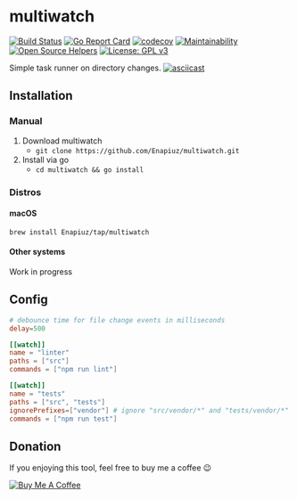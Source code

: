# multiwatch

[![Build Status](https://travis-ci.org/Enapiuz/multiwatch.svg?branch=master)](https://travis-ci.org/Enapiuz/multiwatch)
[![Go Report Card](https://goreportcard.com/badge/github.com/Enapiuz/multiwatch)](https://goreportcard.com/report/github.com/Enapiuz/multiwatch)
[![codecov](https://codecov.io/gh/Enapiuz/multiwatch/branch/master/graph/badge.svg)](https://codecov.io/gh/Enapiuz/multiwatch)
[![Maintainability](https://api.codeclimate.com/v1/badges/61bf67df2cdf15e5262f/maintainability)](https://codeclimate.com/github/Enapiuz/multiwatch/maintainability)
[![Open Source Helpers](https://www.codetriage.com/enapiuz/multiwatch/badges/users.svg)](https://www.codetriage.com/enapiuz/multiwatch)
[![License: GPL v3](https://img.shields.io/badge/License-GPLv3-blue.svg)](https://github.com/Enapiuz/multiwatch/blob/master/LICENSE)

Simple task runner on directory changes.
[![asciicast](https://asciinema.org/a/245987.svg)](https://asciinema.org/a/245987)

## Installation
### Manual
1. Download multiwatch
    - `git clone https://github.com/Enapiuz/multiwatch.git`
2. Install via go
    - `cd multiwatch && go install`
    
### Distros
#### macOS
`brew install Enapiuz/tap/multiwatch`
#### Other systems
Work in progress

## Config
```toml
# debounce time for file change events in milliseconds
delay=500

[[watch]]
name = "linter"
paths = ["src"]
commands = ["npm run lint"]

[[watch]]
name = "tests"
paths = ["src", "tests"]
ignorePrefixes=["vendor"] # ignore "src/vendor/*" and "tests/vendor/*" 
commands = ["npm run test"]
```

## Donation
If you enjoying this tool, feel free to buy me a coffee 😉

<a href="https://www.buymeacoffee.com/enapiuz" target="_blank"><img src="https://www.buymeacoffee.com/assets/img/custom_images/orange_img.png" alt="Buy Me A Coffee" style="height: auto !important;width: auto !important;" ></a>
